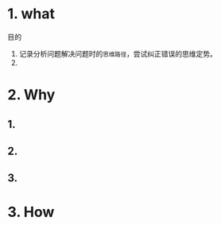# 1. what

目的

1. 记录分析问题解决问题时的`思维路径`，尝试纠正错误的思维定势。
2. 







# 2. Why

## 1. 

## 2. 

## 3. 







# 3. How

